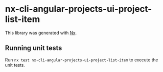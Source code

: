 # nx-cli-angular-projects-ui-project-list-item

This library was generated with [Nx](https://nx.dev).

## Running unit tests

Run `nx test nx-cli-angular-projects-ui-project-list-item` to execute the unit tests.
